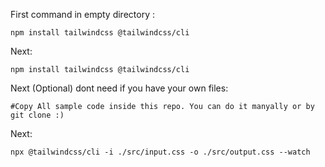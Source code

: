 First command in empty directory :
```
npm install tailwindcss @tailwindcss/cli
```
Next: 
```
npm install tailwindcss @tailwindcss/cli
```
Next (Optional) dont need if you have your own files:
```
#Copy All sample code inside this repo. You can do it manyally or by git clone :)
```
Next:
```
npx @tailwindcss/cli -i ./src/input.css -o ./src/output.css --watch
```
